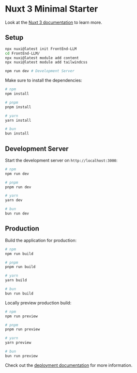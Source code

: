 # Nuxt 3 Minimal Starter

Look at the [Nuxt 3 documentation](https://nuxt.com/docs/getting-started/introduction) to learn more.

## Setup

``` bash
npx nuxi@latest init FrontEnd-LLM
cd FrontEnd-LLM/
npx nuxi@latest module add content
npx nuxi@latest module add tailwindcss

npm run dev # Development Server
```

Make sure to install the dependencies:

```bash
# npm
npm install

# pnpm
pnpm install

# yarn
yarn install

# bun
bun install
```

## Development Server

Start the development server on `http://localhost:3000`:

```bash
# npm
npm run dev

# pnpm
pnpm run dev

# yarn
yarn dev

# bun
bun run dev
```

## Production

Build the application for production:

```bash
# npm
npm run build

# pnpm
pnpm run build

# yarn
yarn build

# bun
bun run build
```

Locally preview production build:

```bash
# npm
npm run preview

# pnpm
pnpm run preview

# yarn
yarn preview

# bun
bun run preview
```

Check out the [deployment documentation](https://nuxt.com/docs/getting-started/deployment) for more information.
